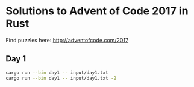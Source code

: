 # Solutions to Advent of Code 2017 in Rust

Find puzzles here: http://adventofcode.com/2017

## Day 1

```bash
cargo run --bin day1 -- input/day1.txt
cargo run --bin day1 -- input/day1.txt -2
```
